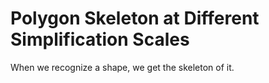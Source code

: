 # Polygon Skeleton at Different Simplification Scales
When we recognize a shape, we get the skeleton of it.
